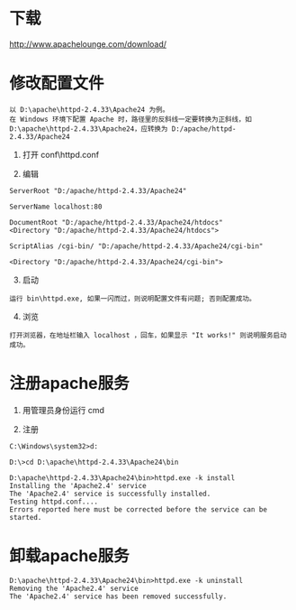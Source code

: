 # 下载
http://www.apachelounge.com/download/

# 修改配置文件
```
以 D:\apache\httpd-2.4.33\Apache24 为例。
在 Windows 环境下配置 Apache 时，路径里的反斜线一定要转换为正斜线，如 D:\apache\httpd-2.4.33\Apache24，应转换为 D:/apache/httpd-2.4.33/Apache24
```
1. 打开 conf\httpd.conf

2. 编辑
```
ServerRoot "D:/apache/httpd-2.4.33/Apache24"

ServerName localhost:80

DocumentRoot "D:/apache/httpd-2.4.33/Apache24/htdocs"
<Directory "D:/apache/httpd-2.4.33/Apache24/htdocs">

ScriptAlias /cgi-bin/ "D:/apache/httpd-2.4.33/Apache24/cgi-bin"

<Directory "D:/apache/httpd-2.4.33/Apache24/cgi-bin">
```

3. 启动

```
运行 bin\httpd.exe, 如果一闪而过，则说明配置文件有问题; 否则配置成功。
```

4. 浏览
```
打开浏览器，在地址栏输入 localhost ，回车，如果显示 "It works!" 则说明服务启动成功。
```

# 注册apache服务
1. 用管理员身份运行 cmd

2. 注册
```
C:\Windows\system32>d:

D:\>cd D:\apache\httpd-2.4.33\Apache24\bin

D:\apache\httpd-2.4.33\Apache24\bin>httpd.exe -k install
Installing the 'Apache2.4' service
The 'Apache2.4' service is successfully installed.
Testing httpd.conf....
Errors reported here must be corrected before the service can be started.
```

# 卸载apache服务
```
D:\apache\httpd-2.4.33\Apache24\bin>httpd.exe -k uninstall
Removing the 'Apache2.4' service
The 'Apache2.4' service has been removed successfully.
```
